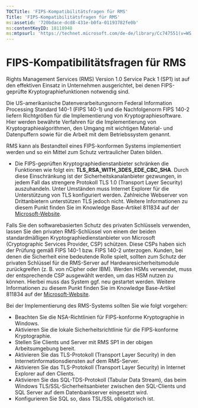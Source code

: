 ```yaml
---
TOCTitle: 'FIPS-Kompatibilitätsfragen für RMS'
Title: 'FIPS-Kompatibilitätsfragen für RMS'
ms:assetid: '720bdace-dcd8-431e-b0fa-01193782fe0b'
ms:contentKeyID: 18118948
ms:mtpsurl: 'https://technet.microsoft.com/de-de/library/Cc747551(v=WS.10)'
---
```


FIPS-Kompatibilitätsfragen für RMS
==================================

Rights Management Services (RMS) Version 1.0 Service Pack 1 (SP1) ist auf den effektiven Einsatz in Unternehmen ausgerichtet, bei denen FIPS-geprüfte Kryptographiefunktionen notwendig sind.

Die US-amerikanische Datenverarbeitungsnorm Federal Information Processing Standard 140-1 (FIPS 140-1) und die Nachfolgenorm FIPS 140-2 liefern Richtgrößen für die Implementierung von Kryptographiesoftware. Hier werden bewährte Verfahren für die Implementierung von Kryptographiealgorithmen, den Umgang mit wichtigen Material- und Datenpuffern sowie für die Arbeit mit dem Betriebssystem genannt.

RMS kann als Bestandteil eines FIPS-konformen Systems implementiert werden und so ein Mittel zum Schutz vertraulicher Daten bilden.

-   Die FIPS-geprüften Kryptographiedienstanbieter schränken die Funktionen wie folgt ein: **TLS\_RSA\_WITH\_3DES\_EDE\_CBC\_SHA**. Durch diese Einschränkung ist der Sicherheitskanalanbieter gezwungen, in jedem Fall das strengere Protokoll TLS 1.0 (Transport Layer Security) auszuhandeln. Unter Umständen muss Internet Explorer für die Unterstützung von TLS konfiguriert werden. Zahlreiche Webserver von Drittanbietern unterstützen TLS jedoch nicht. Weitere Informationen zu diesem Punkt finden Sie im Knowledge Base-Artikel 811834 auf der [Microsoft-Website](http://go.microsoft.com/fwlink/?linkid=43614).

Falls Sie den softwarebasierten Schutz des privaten Schlüssels verwenden, lassen Sie den privaten RMS-Schlüssel von einem der beiden standardmäßigen Kryptographiedienstanbieter von Microsoft (Cryptographic Services Provider, CSP) schützen. Diese CSPs haben sich der Prüfung gemäß FIPS 140-1 bzw. FIPS 140-2 unterzogen. Kunden, bei denen die Sicherheit eine bedeutende Rolle spielt, sollten zum Schutz der privaten Schlüssel für die RMS-Server auf Hardwaresicherheitsmodule zurückgreifen (z. B. von nCipher oder IBM). Werden HSMs verwendet, muss der entsprechende CSP ausgewählt werden, um das HSM nutzen zu können. Hierbei muss das System ggf. neu gestartet werden. Weitere Informationen zu diesem Punkt finden Sie im Knowledge Base-Artikel 811834 auf der [Microsoft-Website](http://go.microsoft.com/fwlink/?linkid=44138).

Bei der Implementierung des RMS-Systems sollten Sie wie folgt vorgehen:

-   Beachten Sie die NSA-Richtlinien für FIPS-konforme Kryptographie in Windows.
-   Aktivieren Sie die lokale Sicherheitsrichtlinie für die FIPS-konforme Kryptographie.
-   Stellen Sie Clients und Server mit RMS SP1 in der obigen Arbeitsumgebung bereit.
-   Aktivieren Sie das TLS-Protokoll (Transport Layer Security) in den Internetinformationsdiensten auf dem RMS-Server.
-   Aktivieren Sie das TLS-Protokoll (Transport Layer Security) in Internet Explorer auf den Clients.
-   Aktivieren Sie das SQL-TDS-Protokoll (Tabular Data Stream), das beim Windows TLS/SSL-Sicherheitsanbieter zwischen den SQL-Clients und SQL Server auf dem Datenbankserver eingesetzt wird.
-   Konfigurieren Sie SQL so, dass TSL/SSL obligatorisch ist.